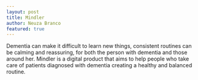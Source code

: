 ```yaml
---
layout: post
title: Mindler
author: Neuza Branco
featured: true
---
```


Dementia can make it difficult to learn new things, consistent routines can be calming and reassuring, for both the person with dementia and those around her. Mindler is a digital product that aims to help people who take care of patients diagnosed with dementia creating a healthy and balanced routine.